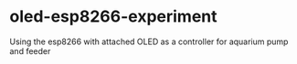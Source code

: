 # oled-esp8266-experiment
Using the esp8266 with attached OLED as a controller for aquarium pump and feeder
